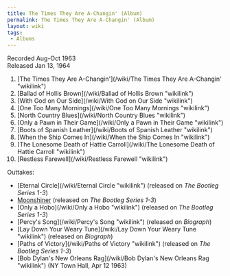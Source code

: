 ```yaml
---
title: The Times They Are A-Changin' (Album)
permalink: The Times They Are A-Changin' (Album)
layout: wiki
tags:
 - Albums
---
```


Recorded Aug-Oct 1963  
Released Jan 13, 1964

1.  [The Times They Are
    A-Changin'](/wiki/The Times They Are A-Changin' "wikilink")
2.  [Ballad of Hollis Brown](/wiki/Ballad of Hollis Brown "wikilink")
3.  [With God on Our Side](/wiki/With God on Our Side "wikilink")
4.  [One Too Many Mornings](/wiki/One Too Many Mornings "wikilink")
5.  [North Country Blues](/wiki/North Country Blues "wikilink")
6.  [Only a Pawn in Their Game](/wiki/Only a Pawn in Their Game "wikilink")
7.  [Boots of Spanish Leather](/wiki/Boots of Spanish Leather "wikilink")
8.  [When the Ship Comes In](/wiki/When the Ship Comes In "wikilink")
9.  [The Lonesome Death of Hattie
    Carroll](/wiki/The Lonesome Death of Hattie Carroll "wikilink")
10. [Restless Farewell](/wiki/Restless Farewell "wikilink")

Outtakes:

-   [Eternal Circle](/wiki/Eternal Circle "wikilink") (released on <em>The
    Bootleg Series 1-3</em>)
-   [Moonshiner](/wiki/Moonshiner "wikilink") (released on <em>The Bootleg
    Series 1-3</em>)
-   [Only a Hobo](/wiki/Only a Hobo "wikilink") (released on <em>The Bootleg
    Series 1-3</em>)
-   [Percy's Song](/wiki/Percy's Song "wikilink") (released on
    <em>Biograph</em>)
-   [Lay Down Your Weary Tune](/wiki/Lay Down Your Weary Tune "wikilink")
    (released on <em>Biograph</em>)
-   [Paths of Victory](/wiki/Paths of Victory "wikilink") (released on <em>The
    Bootleg Series 1-3</em>)
-   [Bob Dylan's New Orleans
    Rag](/wiki/Bob Dylan's New Orleans Rag "wikilink") (NY Town Hall, Apr 12
    1963)

